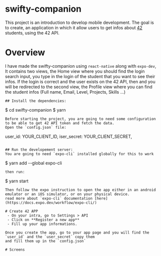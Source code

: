# swifty-companion

This project is an introduction to develop mobile development. The goal is to create, an application in which it allow users to get infos about [42](https://www.42.fr/) students, using the 42 API.

# Overview
I have made the swifty-companion using `react-native` along with `expo-dev`, It contains two views, the Home view where you should find the login search input, you type in the login of the student that you want to see their infos. If the login is correct and the user exists on the 42 API, then and you will be redirected to the second view, the Profile view where you can find the student infos (Full name, Email, Level, Projects, Skills ...)

```
## Install the dependencies:
```
$ cd swifty-companion
$ yarn
```
Before starting the project, you are going to need some configuration to be able to get 42 API token and fetch the data.
Open the `config.json` file:
```
  user_id: YOUR_CLIENT_ID,
  iser_secret: YOUR_CLIENT_SECRET,
```

## Run the developement server:
You are going to need `expo-cli` installed globally for this to work
```
$ yarn add --global expo-cli
```
then run:
```
$ yarn start
```
Then follow the expo instruction to open the app either in an android emulator or an iOS simulator, or on your physical device.
read more about `expo-cli` documentation [here](https://docs.expo.dev/workflow/expo-cli/)

# Create 42 APP
 - On your intra, go to Settings > API
 - Click on **Register a new app**
 - Fill up your app informations.

Once you create the app, go to your app page and you will find the `user_id` and the `user_secret` copy them
and fill them up in the `config.json`

# Screens
